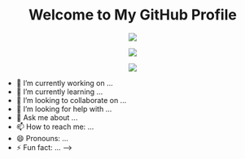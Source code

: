 <h1 align="center">Welcome to My GitHub Profile</h1>
<p align="center">
	<img
		src="https://github-readme-stats.vercel.app/api?username=asportnoy&theme=algolia&show_icons=true&count_private=true&hide_border=false">
</p>

<p align="center">
	<img
		src="https://activity-graph.herokuapp.com/graph?username=asportnoy&bg_color=050F2C&color=00AEFF&line=2DDE98&point=FFFFFF&hide_border=false">
</p>

<p align="center">
	<img src="https://komarev.com/ghpvc/?username=Navnedia&style=flat&color=red">
</p>

- 🔭 I’m currently working on ...
- 🌱 I’m currently learning ...
- 👯 I’m looking to collaborate on ...
- 🤔 I’m looking for help with ...
- 💬 Ask me about ...
- 📫 How to reach me: ...
- 😄 Pronouns: ...
- ⚡ Fun fact: ...
-->
